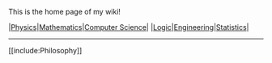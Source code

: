 This is the home page of my wiki!

|[Physics](./Physics/)|[Mathematics](./Mathematics/Home)|[Computer Science](./Computer-Science/)|
|[Logic](./Logic/)|[Engineering](./Engineering/)|[Statistics](./Statistics/)|

---

[[include:Philosophy]]